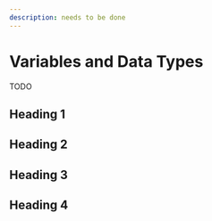 ```yaml
---
description: needs to be done
---
```


# Variables and Data Types

TODO

## Heading 1

## Heading 2

## Heading 3

## Heading 4
